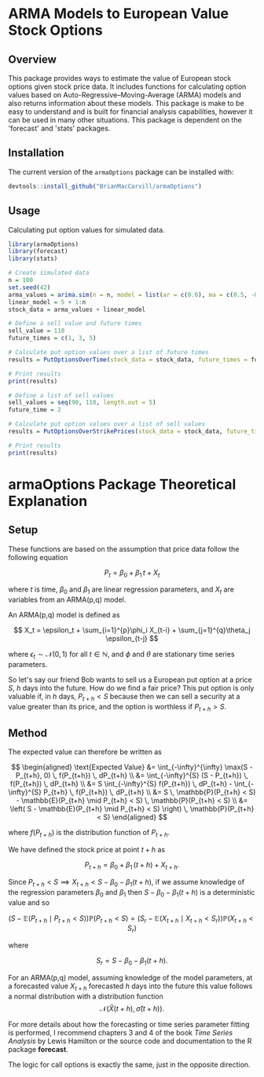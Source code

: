 # ARMA Models to European Value Stock Options

## Overview

This package provides ways to estimate the value of European stock options given stock price data. It includes functions for calculating option values based on Auto-Regressive–Moving-Average (ARMA) models and also returns information about these models. This package is make to be easy to understand and is built for financial analysis capabilities, however it can be used in many other situations. This package is dependent on the 'forecast' and 'stats' packages.

## Installation

The current version of the `armaOptions` package can be installed with:

```r
devtools::install_github("BrianMacCarvill/armaOptions")
```

## Usage
Calculating put option values for simulated data.

```r
library(armaOptions)
library(forecast)
library(stats)

# Create simulated data
n = 100
set.seed(42)
arma_values = arima.sim(n = n, model = list(ar = c(0.6), ma = c(0.5, -0.5)))
linear_model = 5 + 1:n
stock_data = arma_values + linear_model

# Define a sell value and future times
sell_value = 110
future_times = c(1, 3, 5)

# Calculate put option values over a list of future times
results = PutOptionsOverTime(stock_data = stock_data, future_times = future_times, sell_value = sell_value)

# Print results
print(results)
```


```r
# Define a list of sell values
sell_values = seq(90, 110, length.out = 5)
future_time = 2

# Calculate put option values over a list of sell values
results = PutOptionsOverStrikePrices(stock_data = stock_data, future_time = future_time, sell_values = sell_values)

# Print results
print(results)
```


# armaOptions Package Theoretical Explanation

## Setup

These functions are based on the assumption that price data follow the following equation

$$
P_t = \beta_0 + \beta_1 \, t + X_t
$$

where $t$ is time, $\beta_0$ and $\beta_1$ are linear regression parameters, and $X_t$ are variables from an ARMA(p,q) model.

An ARMA(p,q) model is defined as

$$
X_t = \epsilon_t + \sum_{i=1}^{p}\phi_i X_{t-i} + \sum_{j=1}^{q}\theta_j \epsilon_{t-j}
$$

where $\epsilon_t \sim \mathcal{N}(0,1)$ for all $t \in \mathbb{N}$, and $\phi$ and $\theta$ are stationary time series parameters.

So let's say our friend Bob wants to sell us a European put option at a price $S$, $h$ days into the future. How do we find a fair price? This put option is only valuable if, in $h$ days, $P_{t+h} < S$ because then we can sell a security at a value greater than its price, and the option is worthless if $P_{t+h} > S$.

## Method

The expected value can therefore be written as

$$
\begin{aligned}
\text{Expected Value} &= \int_{-\infty}^{\infty} \max(S - P_{t+h}, 0) \, f(P_{t+h}) \, dP_{t+h} \\
&= \int_{-\infty}^{S} (S - P_{t+h}) \, f(P_{t+h}) \, dP_{t+h} \\
&= S \int_{-\infty}^{S} f(P_{t+h}) \, dP_{t+h}
    - \int_{-\infty}^{S} P_{t+h} \, f(P_{t+h}) \, dP_{t+h} \\
&= S \, \mathbb{P}(P_{t+h} < S)
    - \mathbb{E}(P_{t+h} \mid P_{t+h} < S) \, \mathbb{P}(P_{t+h} < S) \\
&= \left( S - \mathbb{E}(P_{t+h} \mid P_{t+h} < S) \right)
    \, \mathbb{P}(P_{t+h} < S)
\end{aligned}
$$

where $f(P_{t+h})$ is the distribution function of $P_{t+h}$.

We have defined the stock price at point $t+h$ as

$$
P_{t+h} = \beta_0 + \beta_1 \, (t+h) + X_{t+h}.
$$

Since $P_{t+h} < S \implies X_{t+h} < S - \beta_0 - \beta_1 (t+h)$, if we assume knowledge of the regression parameters $\beta_0$ and $\beta_1$ then $S - \beta_0 - \beta_1 (t+h)$ is a deterministic value and so

$$\left( S - \mathbb{E}(P_{t+h} \mid P_{t+h} < S) \right)\mathbb{P}(P_{t+h} < S)=\left( S_r -\mathbb{E}(X_{t+h} \mid X_{t+h} < S_r) \right)\mathbb{P}(X_{t+h} < S_r)$$

where

$$
S_r = S - \beta_0 - \beta_1 (t+h).
$$

For an ARMA(p,q) model, assuming knowledge of the model parameters, at a forecasted value $X_{t+h}$ forecasted $h$ days into the future this value follows a normal distribution with a distribution function $$\mathcal{N}\left( \hat{X}(t+h), \hat{\sigma}(t+h) \right).$$

For more details about how the forecasting or time series parameter fitting is performed, I recommend chapters 3 and 4 of the book *Time Series Analysis* by Lewis Hamilton or the source code and documentation to the R package **forecast**.

The logic for call options is exactly the same, just in the opposite direction.
